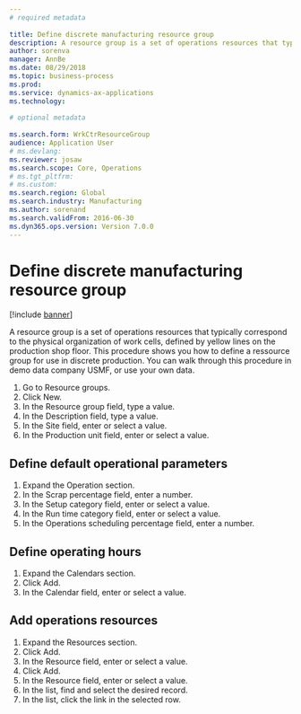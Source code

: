 ```yaml
--- 
# required metadata 
 
title: Define discrete manufacturing resource group
description: A resource group is a set of operations resources that typically correspond to the physical organization of work cells, defined by yellow lines on the production shop floor. 
author: sorenva
manager: AnnBe 
ms.date: 08/29/2018
ms.topic: business-process 
ms.prod:  
ms.service: dynamics-ax-applications 
ms.technology:  
 
# optional metadata 
 
ms.search.form: WrkCtrResourceGroup   
audience: Application User 
# ms.devlang:  
ms.reviewer: josaw
ms.search.scope: Core, Operations 
# ms.tgt_pltfrm:  
# ms.custom:  
ms.search.region: Global
ms.search.industry: Manufacturing
ms.author: sorenand
ms.search.validFrom: 2016-06-30 
ms.dyn365.ops.version: Version 7.0.0 
---
```

# Define discrete manufacturing resource group

[!include [banner](../../includes/banner.md)]

A resource group is a set of operations resources that typically correspond to the physical organization of work cells, defined by yellow lines on the production shop floor. This procedure shows you how to define a ressource group for use in discrete production. You can walk through this procedure in demo data company USMF, or use your own data.

1. Go to Resource groups.
2. Click New.
3. In the Resource group field, type a value.
4. In the Description field, type a value.
5. In the Site field, enter or select a value.
6. In the Production unit field, enter or select a value.

## Define default operational parameters
1. Expand the Operation section.
2. In the Scrap percentage field, enter a number.
3. In the Setup category field, enter or select a value.
4. In the Run time category field, enter or select a value.
5. In the Operations scheduling percentage field, enter a number.

## Define operating hours
1. Expand the Calendars section.
2. Click Add.
3. In the Calendar field, enter or select a value.

## Add operations resources
1. Expand the Resources section.
2. Click Add.
3. In the Resource field, enter or select a value.
4. Click Add.
5. In the Resource field, enter or select a value.
6. In the list, find and select the desired record.
7. In the list, click the link in the selected row.

